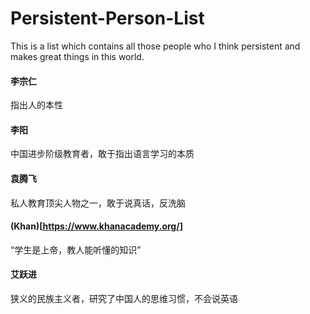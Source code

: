 # Persistent-Person-List
This is a list which contains all those people who I think persistent and makes great things in this world.

#### 李宗仁
指出人的本性

#### 李阳
中国进步阶级教育者，敢于指出语言学习的本质

#### 袁腾飞
私人教育顶尖人物之一，敢于说真话，反洗脑

#### (Khan)[https://www.khanacademy.org/]
“学生是上帝，教人能听懂的知识”

#### 艾跃进
狭义的民族主义者，研究了中国人的思维习惯，不会说英语
